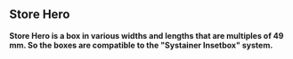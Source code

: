 ## Store Hero

**Store Hero is a box in various widths and lengths that are multiples of 49 mm. So the boxes are compatible to the "Systainer Insetbox" system.**